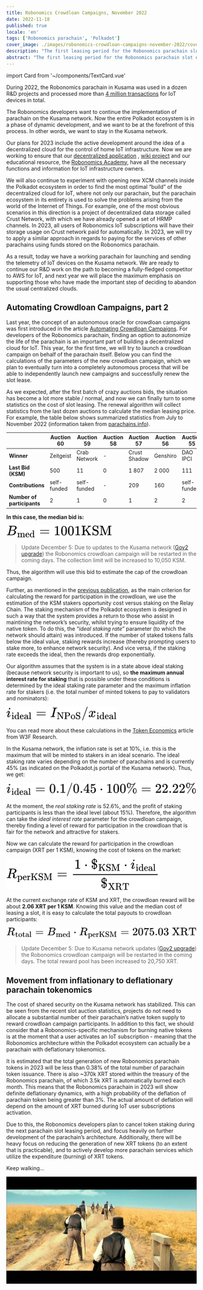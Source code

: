 ```yaml
---
title: Robonomics Crowdloan Campaigns, November 2022
date: 2022-11-18
published: true
locale: 'en'
tags: ['Robonomics parachain', 'Polkadot']
cover_image: ./images/robonomics-crowdloan-campaigns-november-2022/cover.jpg
description: "The first leasing period for the Robonomics parachain slot on the Kusama network is coming to an end. By winning auction #20, we got the opportunity to launch, set up and test the first projects based on Robonomics within the Polkadot ecosystem."
abstract: "The first leasing period for the Robonomics parachain slot on the Kusama network is coming to an end. By winning auction #20, we got the opportunity to launch, set up and test the first projects based on Robonomics within the Polkadot ecosystem."
---
```

import Card from '~/components/TextCard.vue'

During 2022, the Robonomics parachain in Kusama was used in a dozen R&D projects and processed more than [4 million transactions](https://robonomics.subscan.io/) for IoT devices in total.

The Robonomics developers want to continue the implementation of parachain on the Kusama network. Now the entire Polkadot ecosystem is in a phase of dynamic development, and we want to be at the forefront of this process. In other words, we want to stay in the Kusama network.

Our plans for 2023 include the active development around the idea of a decentralized cloud for the control of home IoT infrastructure. Now we are working to ensure that our [decentralized application](https://dapp.robonomics.network/) , [wiki project](https://wiki.robonomics.network/) and our educational resource, the [Robonomics Academy](http://robonomics.academy/), have all the necessary functions and information for IoT infrastructure owners.

We will also continue to experiment with opening new XCM channels inside the Polkadot ecosystem in order to find the most optimal “build” of the decentralized cloud for IoT, where not only our parachain, but the parachain ecosystem in its entirety is used to solve the problems arising from the world of the Internet of Things. For example, one of the most obvious scenarios in this direction is a project of decentralized data storage called Crust Network, with which we have already opened a set of HRMP channels. In 2023, all users of Robonomics IoT subscriptions will have their storage usage on Crust network paid for automatically. In 2023, we will try to apply a similar approach in regards to paying for the services of other parachains using funds stored on the Robonomics parachain.

As a result, today we have a working parachain for launching and sending the telemetry of IoT devices on the Kusama network. We are ready to continue our R&D work on the path to becoming a fully-fledged competitor to AWS for IoT, and next year we will place the maximum emphasis on supporting those who have made the important step of deciding to abandon the usual centralized clouds.


## Automating Crowdloan Campaigns, part 2

Last year, the concept of an autonomous oracle for crowdloan campaigns was first introduced in the article [Automating Crowdloan Campaigns](https://robonomics.network/blog/automating-kusama-crowdloan-campaigns/). For developers of the Robonomics parachain, finding an option to autonomize the life of the parachain is an important part of building a decentralized cloud for IoT. This year, for the first time, we will try to launch a crowdloan campaign on behalf of the parachain itself. Below you can find the calculations of the parameters of the new crowdloan campaign, which we plan to eventually turn into a completely autonomous process that will be able to independently launch new campaigns and successfully renew the slot lease.

As we expected, after the first batch of crazy auctions bids, the situation has become a lot more stable / normal, and now we can finally turn to some statistics on the cost of slot leasing. The renewal algorithm will collect statistics from the last dozen auctions to calculate the median leasing price. For example, the table below shows summarized statistics from July to November 2022 (information taken from [parachains.info](https://parachains.info/auctions/)).

<div class="big-table">

  |                              | Auction 60   | Auction 59     | Auction 58 | Auction 57   | Auction 56 | Auction 55   | Auction 54      | Auction 53   | Auction 52   | Auction 51 | Auction 50  | Auction 49      | Auction 48    | 
  |------------------------------|--------------|----------------|------------|--------------|------------|--------------|-----------------|--------------|--------------|------------|-------------|-----------------|---------------|                                            
  | **Winner**                   | Zeitgeist    | Crab Network   | -          | Crust Shadow | Genshiro   | DAO IPCI     | Parathread 2223 | Quartz       | Bit.Country  | Snow       | Subsocial   | Parathread 2130 | GM Parachain  |
  | **Last Bid (KSM)**           | 500          | 11             | 0          | 1 807        | 2 000      | 111          | 1 001           | 1 005        | 3 500        | 13 926     | 1 001       | 1 131           | 5 014         |
  | **Contributions**            | self-funded  | self-funded    | -          | 209          | 160        | self-funded  | self-funded     | self-funded  | self-funded  | 782        | self-funded | self-funded     | 738           |
  | **Number of participants**   | 2            | 1              | 0          | 1            | 2          | 2            | 2               | 2            | 2            | 1          | 1           | 1               | 1             |

</div>

<Card alignContent="center" back="transparent">

**In this case, the median bid is:**

![beta subscript med equals 1001KSM](./images/robonomics-crowdloan-campaigns-november-2022/formula-1.svg)

</Card>

> Update December 5: Due to updates to the Kusama network ([Gov2 upgrade](https://twitter.com/nachortti/status/1588203599129190403)) the Robonomics crowdloan campaign will be restarted in the coming days. The collection limit will be increased to 10,050 KSM.

Thus, the algorithm will use this bid to estimate the cap of the crowdloan campaign.

Further, as mentioned in the [previous publication](https://robonomics.network/blog/automating-kusama-crowdloan-campaigns/), as the main criterion for calculating the reward for participation in the crowdloan, we use the estimation of the KSM stakers opportunity cost versus staking on the Relay Chain. The staking mechanism of the Polkadot ecosystem is designed in such a way that the system provides a return to those who assist in maintining the network’s security, whilst trying to ensure liquidity of the native token. To do this, the “*ideal staking rate*” parameter (to which the network should attain) was introduced. If the number of staked tokens falls below the ideal value, staking rewards increase (thereby prompting users to stake more, to enhance network security). And vice versa, if the staking rate exceeds the ideal, then the rewards drop exponentially.

Our algorithm assumes that the system is in a state above ideal staking (because network security is important to us), so **the maximum annual interest rate for staking** that is possible under these conditions is determined by the ideal staking rate parameter and the maximum inflation rate for stakers (i.e. the total number of minted tokens to pay to validators and nominators):

<Card alignContent="center" back="transparent">

![i subscript 'ideal' ​equals I subscript NPoS divided by ​ x  subscript 'ideal'](./images/robonomics-crowdloan-campaigns-november-2022/formula-2.svg)

</Card>

You can read more about these calculations in the [Token Economics](https://research.web3.foundation/en/latest/polkadot/overview/2-token-economics.html) article from W3F Research.

In the Kusama network, the inflation rate is set at 10%, i.e. this is the maximum that will be minted to stakers in an ideal scenario. The ideal staking rate varies depending on the number of parachains and is currently 45% (as indicated on the Polkadot.js portal of the Kusama network). Thus, we get:

<Card alignContent="center" back="transparent">

![i subscript 'ideal' equals 0.1 divided by 0.45 multiply by 100 percent  equals 22.22 percent](./images/robonomics-crowdloan-campaigns-november-2022/formula-3.svg)

</Card>

At the moment, the *real staking rate* is 52.6%, and the profit of staking participants is less than the ideal level (about 15%). Therefore, the algorithm can take the *ideal interest rate* parameter for the crowdloan campaign, thereby finding a level of reward for participation in the crowdloan that is fair for the network and attractive for stakers.

Now we can calculate the reward for participation in the crowdloan campaign (XRT per 1 KSM), knowing the cost of tokens on the market:

<Card alignContent="center" back="transparent">

![R subscript 'perKSM' ​equals (1 multiply by $KSM ​multiply by i subscript 'ideal' ) divided by $XRT ](./images/robonomics-crowdloan-campaigns-november-2022/formula-4.svg)

</Card>

At the current exchange rate of KSM and XRT, the crowdloan reward will be about **2.06 XRT per 1 KSM**. Knowing this value and the median cost of leasing a slot, it is easy to calculate the total payouts to crowdloan participants:

<Card alignContent="center" back="transparent">

![R subscript 'total' equals beta subscript 'med' ​multiply by R subscript 'perKSM' equals 2075.03XRT](./images/robonomics-crowdloan-campaigns-november-2022/formula-5.svg)

</Card>

> Update December 5: Due to Kusama network updates ([Gov2 upgrade](https://twitter.com/nachortti/status/1588203599129190403)) the Robonomics crowdloan campaign will be restarted in the coming days. The total reward pool has been increased to 20,750 XRT.

## Movement from inflationary to deflationary parachain tokenomics

The cost of shared security on the Kusama network has stabilized. This can be seen from the recent slot auction statistics, projects do not need to allocate a substantial number of their parachain’s native token supply to reward crowdloan campaign participants. In addition to this fact, we should consider that a Robonomics-specific mechanism for burning native tokens is at the moment that a user activates an IoT subscription - meaning that the Robonomics architecture within the Polkadot ecosystem can actually be a parachain with deflationary tokenomics.

It is estimated that the total generation of new Robonomics parachain tokens in 2023 will be less than 0.38% of the total number of parachain token issuance. There is also ~370k XRT stored within the treasury of the Robonomics parachain, of which 3.5k XRT is automatically burned each month. This means that the Robonomics parachain in 2023 will show definite deflationary dynamics, with a high probability of the deflation of parachain token being greater than 3%. The actual amount of deflation will depend on the amount of XRT burned during IoT user subscriptions activation.

Due to this, the Robonomics developers plan to cancel token staking during the next parachain slot leasing period, and focus heavily on further development of the parachain’s architecture. Additionally, there will be heavy focus on reducing the generation of new XRT tokens (to an extent that is practicable), and to actively develop more parachain services which utilize the expenditure (burning) of XRT tokens.

Keep walking…

![](./images/robonomics-crowdloan-campaigns-november-2022/keep-walking.jpg)

